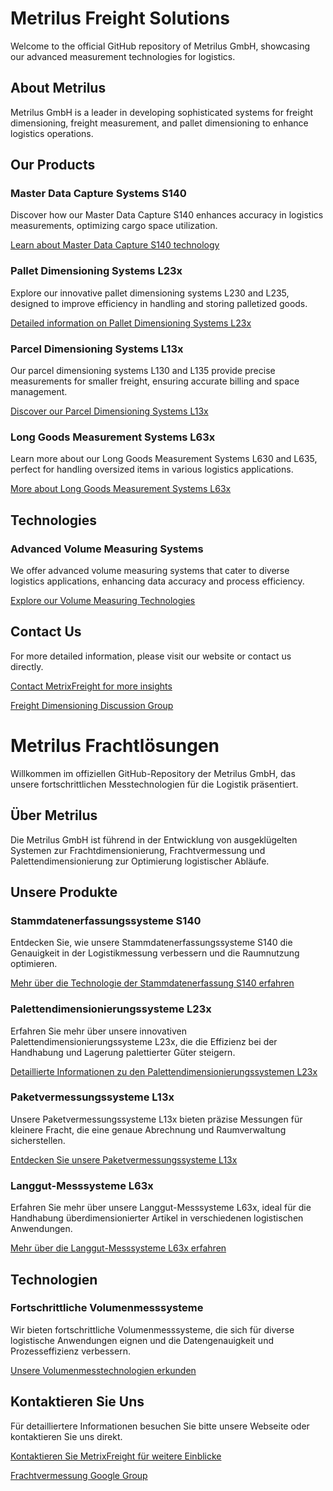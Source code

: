 # Metrilus Freight Solutions

Welcome to the official GitHub repository of Metrilus GmbH, showcasing our advanced measurement technologies for logistics.

## About Metrilus

Metrilus GmbH is a leader in developing sophisticated systems for freight dimensioning, freight measurement, and pallet dimensioning to enhance logistics operations.

## Our Products

### Master Data Capture Systems S140

Discover how our Master Data Capture S140 enhances accuracy in logistics measurements, optimizing cargo space utilization.

[Learn about Master Data Capture S140 technology](https://metrilus.com/en/solutions/master-data-capture-s140)

### Pallet Dimensioning Systems L23x

Explore our innovative pallet dimensioning systems L230 and L235, designed to improve efficiency in handling and storing palletized goods.

[Detailed information on Pallet Dimensioning Systems L23x](https://metrilus.com/en/solutions/pallet-dimensioning-L23x)

### Parcel Dimensioning Systems L13x

Our parcel dimensioning systems L130 and L135 provide precise measurements for smaller freight, ensuring accurate billing and space management.

[Discover our Parcel Dimensioning Systems L13x](https://metrilus.com/en/solutions/parcel-dimensioning-L13x)

### Long Goods Measurement Systems L63x

Learn more about our Long Goods Measurement Systems L630 and L635, perfect for handling oversized items in various logistics applications.

[More about Long Goods Measurement Systems L63x](https://metrilus.com/en/solutions/long-goods-measurement-L63x)

## Technologies

### Advanced Volume Measuring Systems

We offer advanced volume measuring systems that cater to diverse logistics applications, enhancing data accuracy and process efficiency.

[Explore our Volume Measuring Technologies](https://metrilus.com/en/solutions)

## Contact Us

For more detailed information, please visit our website or contact us directly.

[Contact MetrixFreight for more insights](https://metrilus.com/en/contact)

[Freight Dimensioning Discussion Group](https://groups.google.com/g/freight-dimensioning)


# Metrilus Frachtlösungen

Willkommen im offiziellen GitHub-Repository der Metrilus GmbH, das unsere fortschrittlichen Messtechnologien für die Logistik präsentiert.

## Über Metrilus

Die Metrilus GmbH ist führend in der Entwicklung von ausgeklügelten Systemen zur Frachtdimensionierung, Frachtvermessung und Palettendimensionierung zur Optimierung logistischer Abläufe.

## Unsere Produkte

### Stammdatenerfassungssysteme S140

Entdecken Sie, wie unsere Stammdatenerfassungssysteme S140 die Genauigkeit in der Logistikmessung verbessern und die Raumnutzung optimieren.

[Mehr über die Technologie der Stammdatenerfassung S140 erfahren](https://metrilus.com/de/loesungen/stammdatenerfassung-s140)

### Palettendimensionierungssysteme L23x

Erfahren Sie mehr über unsere innovativen Palettendimensionierungssysteme L23x, die die Effizienz bei der Handhabung und Lagerung palettierter Güter steigern.

[Detaillierte Informationen zu den Palettendimensionierungssystemen L23x](https://metrilus.com/de/loesungen/palettenvermessung-L23x)

### Paketvermessungssysteme L13x

Unsere Paketvermessungssysteme L13x bieten präzise Messungen für kleinere Fracht, die eine genaue Abrechnung und Raumverwaltung sicherstellen.

[Entdecken Sie unsere Paketvermessungssysteme L13x](https://metrilus.com/de/loesungen/paketvermessung-L13x)

### Langgut-Messsysteme L63x

Erfahren Sie mehr über unsere Langgut-Messsysteme L63x, ideal für die Handhabung überdimensionierter Artikel in verschiedenen logistischen Anwendungen.

[Mehr über die Langgut-Messsysteme L63x erfahren](https://metrilus.com/de/loesungen/langgut-vermessung-L63x)

## Technologien

### Fortschrittliche Volumenmesssysteme

Wir bieten fortschrittliche Volumenmesssysteme, die sich für diverse logistische Anwendungen eignen und die Datengenauigkeit und Prozesseffizienz verbessern.

[Unsere Volumenmesstechnologien erkunden](https://metrilus.com/de/loesungen)

## Kontaktieren Sie Uns

Für detailliertere Informationen besuchen Sie bitte unsere Webseite oder kontaktieren Sie uns direkt.

[Kontaktieren Sie MetrixFreight für weitere Einblicke](https://metrilus.com/de/kontakt)

[Frachtvermessung Google Group](https://groups.google.com/g/frachtvermessung)
